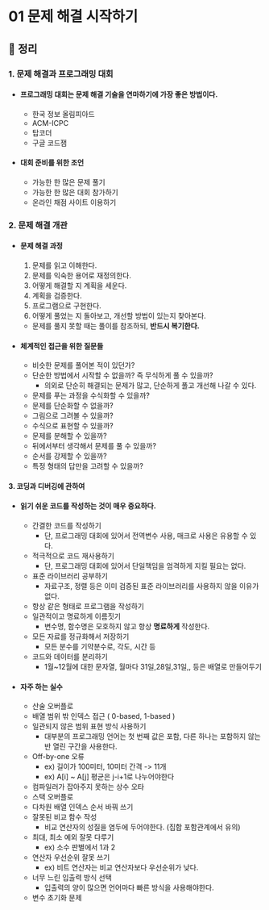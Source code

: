 # 01 문제 해결 시작하기

## 📝 정리

### 1. 문제 해결과 프로그래밍 대회
- #### 프로그래밍 대회는 문제 해결 기술을 연마하기에 가장 좋은 방법이다.
  - 한국 정보 올림피아드
  - ACM-ICPC
  - 탑코더
  - 구글 코드잼


- #### 대회 준비를 위한 조언
  - 가능한 한 많은 문제 풀기
  - 가능한 한 많은 대회 참가하기
  - 온라인 채점 사이트 이용하기


### 2. 문제 해결 개관
- #### 문제 해결 과정
  1. 문제를 읽고 이해한다.
  2. 문제를 익숙한 용어로 재정의한다.
  3. 어떻게 해결할 지 계획을 세운다.
  4. 계획을 검증한다.
  5. 프로그램으로 구현한다.
  6. 어떻게 풀었는 지 돌아보고, 개선할 방법이 있는지 찾아본다.
  - 문제를 풀지 못할 때는 풀이를 참조하되, **반드시 복기한다.**


- #### 체계적인 접근을 위한 질문들
  - 비슷한 문제를 풀어본 적이 있던가?
  - 단순한 방법에서 시작할 수 없을까? 즉 무식하게 풀 수 있을까?
    - 의외로 단순히 해결되는 문제가 많고, 단순하게 풀고 개선해 나갈 수 있다.
  - 문제를 푸는 과정을 수식화할 수 있을까?
  - 문제를 단순화할 수 없을까?
  - 그림으로 그려볼 수 있을까?
  - 수식으로 표현할 수 있을까?
  - 문제를 분해할 수 있을까?
  - 뒤에서부터 생각해서 문제를 풀 수 있을까?
  - 순서를 강제할 수 있을까?
  - 특정 형태의 답만을 고려할 수 있을까?


#### 3. 코딩과 디버깅에 관하여
- #### 읽기 쉬운 코드를 작성하는 것이 매우 중요하다.
  - 간결한 코드를 작성하기
    - 단, 프로그래밍 대회에 있어서 전역변수 사용, 매크로 사용은 유용할 수 있다.
  - 적극적으로 코드 재사용하기
    - 단, 프로그래밍 대회에 있어서 단일책임을 엄격하게 지킬 필요는 없다.
  - 표준 라이브러리 공부하기
    - 자료구조, 정렬 등은 이미 검증된 표준 라이브러리를 사용하지 않을 이유가 없다.
  - 항상 같은 형태로 프로그램을 작성하기
  - 일관적이고 명료하게 이름짓기
    - 변수명, 함수명은 모호하지 않고 항상 **명료하게** 작성한다.
  - 모든 자료를 정규화해서 저장하기
    - 모든 분수를 기약분수로, 각도, 시간 등
  - 코드와 데이터를 분리하기
    - 1월~12월에 대한 문자열, 월마다 31일,28일,31일,, 등은 배열로 만들어두기


- #### 자주 하는 실수
  - 산술 오버플로
  - 배열 범위 밖 인덱스 접근 ( 0-based, 1-based )
  - 일관되지 않은 범위 표현 방식 사용하기
    - 대부분의 프로그래밍 언어는 첫 번째 값은 포함, 다른 하나는 포함하지 않는 반 열린 구간을 사용한다.
  - Off-by-one 오류
    - ex) 길이가 100미터, 10미터 간격 -> 11개
    - ex) A[i] ~ A[j] 평균은 j-i+1로 나누어야한다
  - 컴파일러가 잡아주지 못하는 상수 오타
  - 스택 오버플로
  - 다차원 배열 인덱스 순서 바꿔 쓰기
  - 잘못된 비교 함수 작성
    - 비교 연산자의 성질을 염두에 두어야한다. (집합 포함관계에서 유의)
  - 최대, 최소 예외 잘못 다루기
    - ex) 소수 판별에서 1과 2
  - 연산자 우선순위 잘못 쓰기
    - ex) 비트 연산자는 비교 연산자보다 우선순위가 낮다.
  - 너무 느린 입출력 방식 선택
    - 입출력의 양이 많으면 언어마다 빠른 방식을 사용해야한다.
  - 변수 초기화 문제
